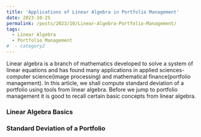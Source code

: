 ```yaml
---
title: 'Applications of Linear Algebra in Portfolio Management'
date: 2023-10-25
permalink: /posts/2023/10/Linear-Algebra-Portfolio-Management/
tags:
  - Linear Algebra
  - Portfolio Management
#  - category2
---
```


<script
  src="https://cdn.mathjax.org/mathjax/latest/MathJax.js?config=TeX-AMS-MML_HTMLorMML"
  type="text/javascript">
</script>

Linear algebra is a branch of mathematics developed to solve a system of linear equations and has found many applications in applied sciences- computer science(image processing) and mathematical finance(portfolio management).  In this article, we shall compute standard deviation of a portfolio using tools from linear algebra. Before we jump to portfolio management it is good to recall certain basic concepts from linear algebra.

### Linear Algebra Basics


### Standard Deviation of a Portfolio
